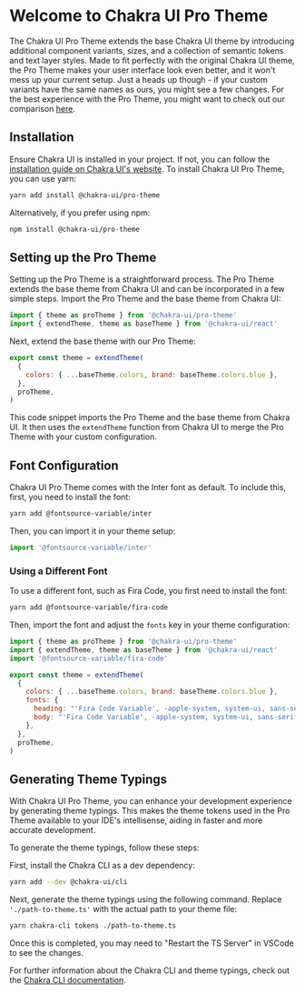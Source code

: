 # Welcome to Chakra UI Pro Theme

The Chakra UI Pro Theme extends the base Chakra UI theme by introducing additional component variants, sizes, and a collection of semantic tokens and text layer styles.
Made to fit perfectly with the original Chakra UI theme, the Pro Theme makes your user interface look even better, and it won't mess up your current setup. Just a heads up though - if your custom variants have the same names as ours, you might see a few changes. For the best experience with the Pro Theme, you might want to check out our comparison [here](https://pro-theme.chakra-ui.com).

## Installation

Ensure Chakra UI is installed in your project. If not, you can follow the [installation guide on Chakra UI's website](https://chakra-ui.com/docs/getting-started).
To install Chakra UI Pro Theme, you can use yarn:

```bash
yarn add install @chakra-ui/pro-theme
```

Alternatively, if you prefer using npm:

```bash
npm install @chakra-ui/pro-theme
```

## Setting up the Pro Theme

Setting up the Pro Theme is a straightforward process. The Pro Theme extends the base theme from Chakra UI and can be incorporated in a few simple steps.
Import the Pro Theme and the base theme from Chakra UI:

```typescript
import { theme as proTheme } from '@chakra-ui/pro-theme'
import { extendTheme, theme as baseTheme } from '@chakra-ui/react'
```

Next, extend the base theme with our Pro Theme:

```javascript
export const theme = extendTheme(
  {
    colors: { ...baseTheme.colors, brand: baseTheme.colors.blue },
  },
  proTheme,
)
```

This code snippet imports the Pro Theme and the base theme from Chakra UI. It then uses the `extendTheme` function from Chakra UI to merge the Pro Theme with your custom configuration.

## Font Configuration

Chakra UI Pro Theme comes with the Inter font as default. To include this, first, you need to install the font:

```bash
yarn add @fontsource-variable/inter
```

Then, you can import it in your theme setup:

```javascript
import '@fontsource-variable/inter'
```

### Using a Different Font

To use a different font, such as Fira Code, you first need to install the font:

```bash
yarn add @fontsource-variable/fira-code
```

Then, import the font and adjust the `fonts` key in your theme configuration:

```javascript
import { theme as proTheme } from '@chakra-ui/pro-theme'
import { extendTheme, theme as baseTheme } from '@chakra-ui/react'
import '@fontsource-variable/fira-code'

export const theme = extendTheme(
  {
    colors: { ...baseTheme.colors, brand: baseTheme.colors.blue },
    fonts: {
      heading: "'Fira Code Variable', -apple-system, system-ui, sans-serif",
      body: "'Fira Code Variable', -apple-system, system-ui, sans-serif",
    },
  },
  proTheme,
)
```

## Generating Theme Typings

With Chakra UI Pro Theme, you can enhance your development experience by generating theme typings. This makes the theme tokens used in the Pro Theme available to your IDE's intellisense, aiding in faster and more accurate development.

To generate the theme typings, follow these steps:

First, install the Chakra CLI as a dev dependency:

```bash
yarn add --dev @chakra-ui/cli
```

Next, generate the theme typings using the following command. Replace `'./path-to-theme.ts'` with the actual path to your theme file:

```bash
yarn chakra-cli tokens ./path-to-theme.ts
```

Once this is completed, you may need to "Restart the TS Server" in VSCode to see the changes.

For further information about the Chakra CLI and theme typings, check out the [Chakra CLI documentation](https://chakra-ui.com/docs/styled-system/advanced-theming#theme-typings).
